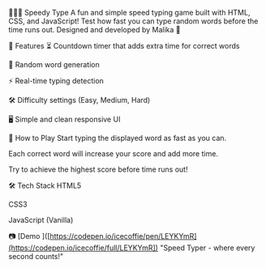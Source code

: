 👩🏻‍💻 Speedy Type
A fun and simple speed typing game built with HTML, CSS, and JavaScript!
Test how fast you can type random words before the time runs out.
Designed and developed by Malika 🚀


🎯 Features
⏳ Countdown timer that adds extra time for correct words

🧠 Random word generation

⚡ Real-time typing detection

🛠 Difficulty settings (Easy, Medium, Hard)

🖥️ Simple and clean responsive UI

🚀 How to Play
Start typing the displayed word as fast as you can.

Each correct word will increase your score and add more time.

Try to achieve the highest score before time runs out!

🛠 Tech Stack
HTML5

CSS3

JavaScript (Vanilla)

📷 [Demo ]([https://codepen.io/icecoffie/pen/LEYKYmR](https://codepen.io/icecoffie/full/LEYKYmR])
"Speed Typer - where every second counts!"




